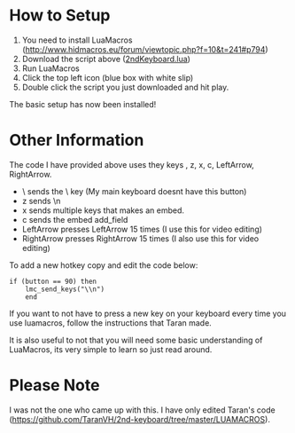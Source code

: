 # How to Setup
1. You need to install LuaMacros (http://www.hidmacros.eu/forum/viewtopic.php?f=10&t=241#p794)
2. Download the script above ([2ndKeyboard.lua](2ndKeyboard.lua))
3. Run LuaMacros
4. Click the top left icon (blue box with white slip)
5. Double click the script you just downloaded and hit play.

The basic setup has now been installed!

# Other Information
The code I have provided above uses they keys \, z, x, c, LeftArrow, RightArrow.
- \ sends the \ key (My main keyboard doesnt have this button)
- z sends \n 
- x sends multiple keys that makes an embed.
- c sends the embed add_field
- LeftArrow presses LeftArrow 15 times (I use this for video editing)
- RightArrow presses RightArrow 15 times (I also use this for video editing)

To add a new hotkey copy and edit the code below:

```
if (button == 90) then
    lmc_send_keys("\\n")
    end      
```
 
 If you want to not have to press a new key on your keyboard every time you use luamacros, follow the instructions that Taran made.
 
 It is also useful to not that you will need some basic understanding of LuaMacros, its very simple to learn so just read around.
 
 # Please Note
I was not the one who came up with this. I have only edited Taran's code (https://github.com/TaranVH/2nd-keyboard/tree/master/LUAMACROS).
